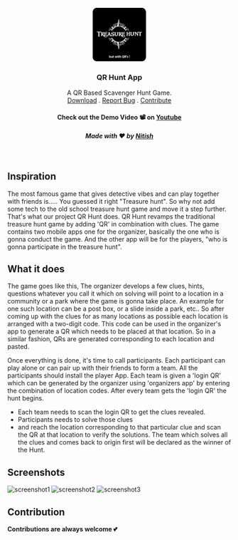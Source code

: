 <p align="center">
  <a href="#">
    <img src="screenshots/logo.png?raw=true" alt="Logo" width="120" height="120">
  </a>

  <h3 align="center">QR Hunt App</h3>

  <p align="center">
    A QR Based Scavenger Hunt Game.
   <br />
    <a href="/releases">Download</a>
    .
    <a href="/issues">Report Bug</a>
    .
   <a href="#contribution">Contribute</a>
  
  <h4 align="center">Check out the Demo Video 📽 on <a href="https://www.youtube.com/watch?v=d_L8FHtgqVA">Youtube</a></h3>
  <h5 align="center">Made with ❤️ by  <a href="https://nitishgadangi.github.io/">Nitish</a></h3>
  
  </p>
</p>
</br>


## Inspiration
The most famous game that gives detective vibes and can play together with friends is..... You guessed it right "Treasure hunt".
So why not add some tech to the old school treasure hunt game and move it a step further. That's what our project QR Hunt does.
QR Hunt revamps the traditional treasure hunt game by adding 'QR' in combination with clues. 
The game contains two mobile apps one for the organizer, basically the one who is gonna conduct the game. And the other app will be for the players, "who is gonna participate in the treasure hunt".

## What it does

The game goes like this, 
The organizer develops a few clues, hints, questions whatever you call it which on solving will point to a location in a community or a park where the game is gonna take place. An example for one such location can be a post box, or a slide inside a park, etc..
So after coming up with the clues for as many locations as possible each location is arranged with a two-digit code. This code can be used in the organizer's app to generate a QR which needs to be placed at that location. So in a similar fashion, QRs are generated corresponding to each location and pasted.

Once everything is done, it's time to call participants. Each participant can play alone or can pair up with their friends to form a team.
All the participants should install the player App. Each team is given a 'login QR' which can be generated by the organizer using 'organizers app' by entering the combination of location codes. After every team gets the 'login QR' the hunt begins. 

- Each team needs to scan the login QR to get the clues revealed.
- Participants needs to solve those clues 
- and reach the location corresponding to that particular clue and scan the QR at that location to verify the solutions.
The team which solves all the clues and comes back to origin first will be declared as the winner of the Hunt.

## Screenshots
![screenshot1](/screenshots/ss1.jpeg)
![screenshot2](/screenshots/ss2.jpeg)
![screenshot3](/screenshots/ss3.jpeg)

## Contribution
**Contributions are always welcome 💕**
